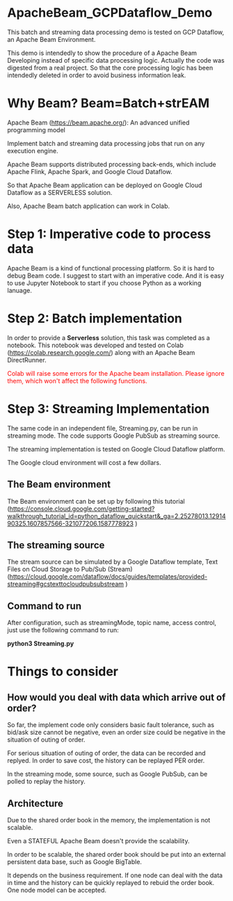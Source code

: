 # ApacheBeam_GCPDataflow_Demo
This batch and streaming data processing demo is tested on GCP Dataflow, an Apache Beam Environment.

This demo is intendedly to show the procedure of a Apache Beam Developing instead of specific data processing logic. Actually the code was digested from a real project. So that the core processing logic has been intendedly deleted in order to avoid business information leak.

# Why Beam? Beam=Batch+strEAM

Apache Beam (https://beam.apache.org/): An advanced unified programming model

Implement batch and streaming data processing jobs that run on any execution engine.

Apache Beam supports distributed processing back-ends, which include Apache Flink, Apache Spark, and Google Cloud Dataflow.

So that Apache Beam application can be deployed on Google Cloud Dataflow as a SERVERLESS solution.

Also, Apache Beam batch application can work in Colab.


# Step 1: Imperative code to process data
Apache Beam is a kind of functional processing platform. So it is hard to debug Beam code.
I suggest to start with an imperative code. And it is easy to use Jupyter Notebook to start if you choose Python as a working lanuage.

# Step 2: Batch implementation
In order to provide a **Serverless** solution, this task was completed as a notebook. 
This notebook was developed and tested on Colab (https://colab.research.google.com/) along with an Apache Beam DirectRunner.

 <font color=red>Colab will raise some errors for the Apache beam installation. Please ignore them, which won't affect the following functions.</font> 
 
# Step 3: Streaming Implementation

The same code in an independent file, Streaming.py, can be run in streaming mode. The code supports Google PubSub as streaming source.

The streaming implementation is tested on Google Cloud Dataflow platform.

The Google cloud environment will cost a few dollars.

## The Beam environment 

The Beam environment can be set up by following this tutorial (https://console.cloud.google.com/getting-started?walkthrough_tutorial_id=python_dataflow_quickstart&_ga=2.25278013.1291490325.1607857566-321077206.1587778923 )

## The streaming source
The stream source can be simulated by a Google Dataflow template, Text Files on Cloud Storage to Pub/Sub (Stream) (https://cloud.google.com/dataflow/docs/guides/templates/provided-streaming#gcstexttocloudpubsubstream ) 

## Command to run

After configuration, such as streamingMode, topic name, access control, just use the following command to run:

**python3 Streaming.py**

# Things to consider

## How would you deal with data which arrive out of order?

So far, the implement code only considers basic fault tolerance, such as bid/ask size cannot be negative, even an order size could be negative in the situation of outing of order.

For serious situation of outing of order, the data can be recorded and replyed. In order to save cost, the history can be replayed PER order.

In the streaming mode, some source, such as Google PubSub, can be polled to replay the history.

## Architecture
Due to the shared order book in the memory, the implementation is not scalable. 

Even a STATEFUL Apache Beam doesn't provide the scalability.

In order to be scalable, the shared order book should be put into an external persistent data base, such as Google BigTable.

It depends on the business requirement. If one node can deal with the data in time and the history can be quickly replayed to rebuid the order book. One node model can be accepted. 
